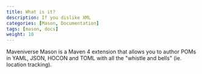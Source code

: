 ```yaml
---
title: What is it?
description: If you dislike XML
categories: [Mason, Documentation]
tags: [mason, docs]
weight: 10
---
```


Maveniverse Mason is a Maven 4 extension that allows you to author POMs in YAML, JSON, HOCON and TOML with
all the "whistle and bells" (ie. location tracking).
